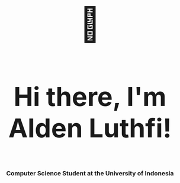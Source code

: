 <h3 align="center" style="font-size:90px"> 👋 </h3>
<h3 align="center" style="font-size:70px">Hi there, I'm Alden Luthfi!</h3>
<h3 align="center">Computer Science Student at the University of Indonesia</h3>

